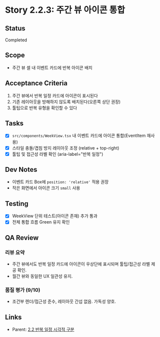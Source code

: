 # Story 2.2.3: 주간 뷰 아이콘 통합

## Status

Completed

## Scope

- 주간 뷰 셀 내 이벤트 카드에 반복 아이콘 배치

## Acceptance Criteria

1. 주간 뷰에서 반복 일정 카드에 아이콘이 표시된다
2. 기존 레이아웃을 방해하지 않도록 배치된다(오른쪽 상단 권장)
3. 툴팁으로 반복 유형을 확인할 수 있다

## Tasks

- [x] `src/components/WeekView.tsx` 내 이벤트 카드에 아이콘 통합(EventItem 재사용)
- [x] 스타일 충돌/겹침 방지 레이아웃 조정 (relative + top-right)
- [x] 툴팁 및 접근성 라벨 확인 (aria-label="반복 일정")

## Dev Notes

- 이벤트 카드 Box에 `position: 'relative'` 적용 권장
- 작은 화면에서 아이콘 크기 `small` 사용

## Testing

- [x] WeekView 단위 테스트(아이콘 존재) 추가 통과
- [x] 전체 통합 흐름 Green 유지 확인

## QA Review

### 리뷰 요약

- 주간 뷰에서도 반복 일정 카드에 아이콘이 우상단에 표시되며 툴팁/접근성 라벨 제공 확인.
- 월간 뷰와 동일한 UX 일관성 유지.

### 품질 평가 (9/10)

- 조건부 렌더/접근성 준수, 레이아웃 간섭 없음. 가독성 양호.

## Links

- Parent: [2.2 반복 일정 시각적 구분](./2.2.recurring-event-visual-distinction.md)
